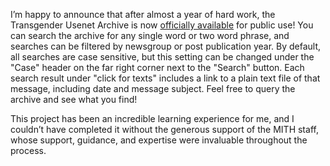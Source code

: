 I’m happy to announce that after almost a year of hard work, the Transgender Usenet Archive is now [officially available](http://mith.umd.edu/research/transgender-usenet-archive/) for public use! You can search the archive for any single word or two word phrase, and searches can be filtered by newsgroup or post publication year. By default, all searches are case sensitive, but this setting can be changed under the "Case" header on the far right corner next to the "Search" button. Each search result under "click for texts" includes a link to a plain text file of that message, including date and message subject. Feel free to query the archive and see what you find!

This project has been an incredible learning experience for me, and I couldn’t have completed it without the generous support of the MITH staff, whose support, guidance, and expertise were invaluable throughout the process.